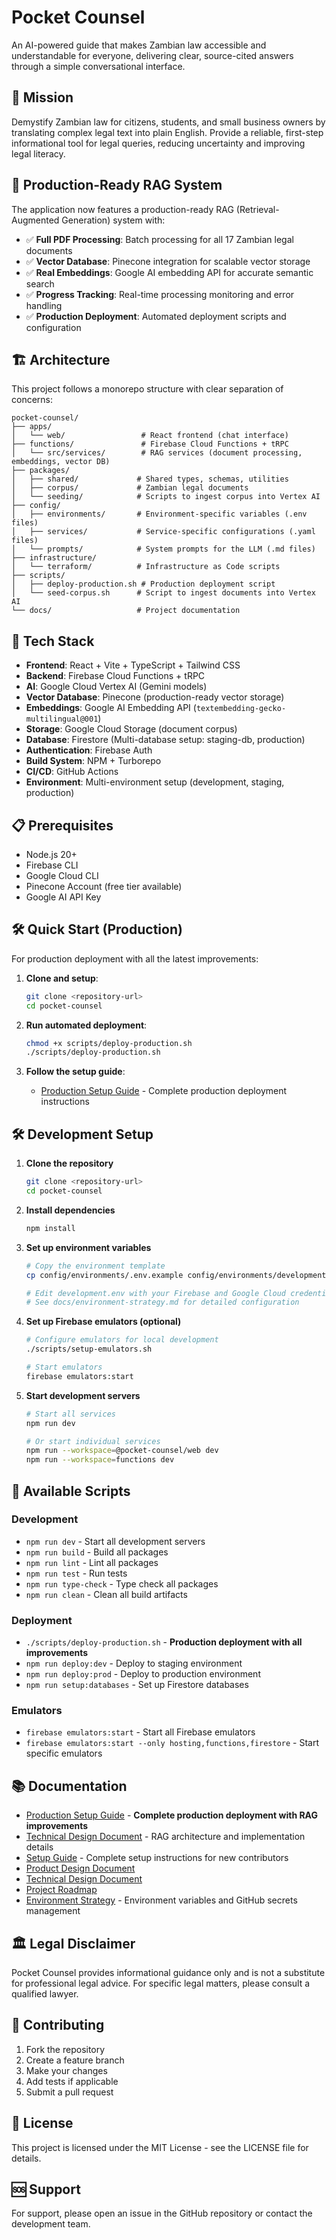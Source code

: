 # Pocket Counsel

An AI-powered guide that makes Zambian law accessible and understandable for everyone, delivering clear, source-cited answers through a simple conversational interface.

## 🎯 Mission

Demystify Zambian law for citizens, students, and small business owners by translating complex legal text into plain English. Provide a reliable, first-step informational tool for legal queries, reducing uncertainty and improving legal literacy.

## 🚀 Production-Ready RAG System

The application now features a production-ready RAG (Retrieval-Augmented Generation) system with:

- ✅ **Full PDF Processing**: Batch processing for all 17 Zambian legal documents
- ✅ **Vector Database**: Pinecone integration for scalable vector storage
- ✅ **Real Embeddings**: Google AI embedding API for accurate semantic search
- ✅ **Progress Tracking**: Real-time processing monitoring and error handling
- ✅ **Production Deployment**: Automated deployment scripts and configuration

## 🏗️ Architecture

This project follows a monorepo structure with clear separation of concerns:

```
pocket-counsel/
├── apps/
│   └── web/                 # React frontend (chat interface)
├── functions/               # Firebase Cloud Functions + tRPC
│   └── src/services/        # RAG services (document processing, embeddings, vector DB)
├── packages/
│   ├── shared/             # Shared types, schemas, utilities
│   ├── corpus/             # Zambian legal documents
│   └── seeding/            # Scripts to ingest corpus into Vertex AI
├── config/
│   ├── environments/       # Environment-specific variables (.env files)
│   ├── services/           # Service-specific configurations (.yaml files)
│   └── prompts/            # System prompts for the LLM (.md files)
├── infrastructure/
│   └── terraform/          # Infrastructure as Code scripts
├── scripts/
│   ├── deploy-production.sh # Production deployment script
│   └── seed-corpus.sh      # Script to ingest documents into Vertex AI
└── docs/                   # Project documentation
```

## 🚀 Tech Stack

- **Frontend**: React + Vite + TypeScript + Tailwind CSS
- **Backend**: Firebase Cloud Functions + tRPC
- **AI**: Google Cloud Vertex AI (Gemini models)
- **Vector Database**: Pinecone (production-ready vector storage)
- **Embeddings**: Google AI Embedding API (`textembedding-gecko-multilingual@001`)
- **Storage**: Google Cloud Storage (document corpus)
- **Database**: Firestore (Multi-database setup: staging-db, production)
- **Authentication**: Firebase Auth
- **Build System**: NPM + Turborepo
- **CI/CD**: GitHub Actions
- **Environment**: Multi-environment setup (development, staging, production)

## 📋 Prerequisites

- Node.js 20+
- Firebase CLI
- Google Cloud CLI
- Pinecone Account (free tier available)
- Google AI API Key

## 🛠️ Quick Start (Production)

For production deployment with all the latest improvements:

1. **Clone and setup**:

   ```bash
   git clone <repository-url>
   cd pocket-counsel
   ```

2. **Run automated deployment**:

   ```bash
   chmod +x scripts/deploy-production.sh
   ./scripts/deploy-production.sh
   ```

3. **Follow the setup guide**:
   - [Production Setup Guide](docs/PRODUCTION_SETUP.md) - Complete production deployment instructions

## 🛠️ Development Setup

1. **Clone the repository**

   ```bash
   git clone <repository-url>
   cd pocket-counsel
   ```

2. **Install dependencies**

   ```bash
   npm install
   ```

3. **Set up environment variables**

   ```bash
   # Copy the environment template
   cp config/environments/.env.example config/environments/development.env

   # Edit development.env with your Firebase and Google Cloud credentials
   # See docs/environment-strategy.md for detailed configuration
   ```

4. **Set up Firebase emulators (optional)**

   ```bash
   # Configure emulators for local development
   ./scripts/setup-emulators.sh

   # Start emulators
   firebase emulators:start
   ```

5. **Start development servers**

   ```bash
   # Start all services
   npm run dev

   # Or start individual services
   npm run --workspace=@pocket-counsel/web dev
   npm run --workspace=functions dev
   ```

## 🔧 Available Scripts

### Development

- `npm run dev` - Start all development servers
- `npm run build` - Build all packages
- `npm run lint` - Lint all packages
- `npm run test` - Run tests
- `npm run type-check` - Type check all packages
- `npm run clean` - Clean all build artifacts

### Deployment

- `./scripts/deploy-production.sh` - **Production deployment with all improvements**
- `npm run deploy:dev` - Deploy to staging environment
- `npm run deploy:prod` - Deploy to production environment
- `npm run setup:databases` - Set up Firestore databases

### Emulators

- `firebase emulators:start` - Start all Firebase emulators
- `firebase emulators:start --only hosting,functions,firestore` - Start specific emulators

## 📚 Documentation

- [Production Setup Guide](docs/PRODUCTION_SETUP.md) - **Complete production deployment with RAG improvements**
- [Technical Design Document](docs/TDD_2.md) - RAG architecture and implementation details
- [Setup Guide](docs/setup-guide.md) - Complete setup instructions for new contributors
- [Product Design Document](docs/product-design.md)
- [Technical Design Document](docs/technical-design.md)
- [Project Roadmap](docs/to-do.md)
- [Environment Strategy](docs/environment-strategy.md) - Environment variables and GitHub secrets management

## 🏛️ Legal Disclaimer

Pocket Counsel provides informational guidance only and is not a substitute for professional legal advice. For specific legal matters, please consult a qualified lawyer.

## 🤝 Contributing

1. Fork the repository
2. Create a feature branch
3. Make your changes
4. Add tests if applicable
5. Submit a pull request

## 📄 License

This project is licensed under the MIT License - see the LICENSE file for details.

## 🆘 Support

For support, please open an issue in the GitHub repository or contact the development team.
